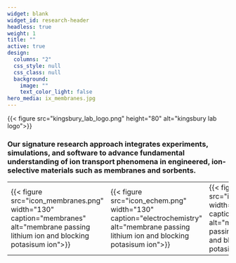 ```yaml
---
widget: blank
widget_id: research-header
headless: true
weight: 1
title: ""
active: true
design:
  columns: "2"
  css_style: null
  css_class: null
  background:
    image: ""
    text_color_light: false
hero_media: ix_membranes.jpg
---
```

{{< figure src="kingsbury_lab_logo.png" height="80" alt="kingsbury lab logo">}}

### Our signature research approach integrates experiments, simulations, and software to advance fundamental understanding of ion transport phenomena in engineered, ion-selective materials such as membranes and sorbents.

<table  cellpadding="15">
	<tbody>
		<tr class="text-align:center">
			<td class="text-align:center">{{< figure src="icon_membranes.png" width="130" caption="membranes" alt="membrane passing lithium ion and blocking potasisum ion">}}</td>
			<td class="text-align:center">
{{< figure src="icon_echem.png" width="130" caption="electrochemistry" alt="membrane passing lithium ion and blocking potasisum ion">}}</td>
			<td class="text-align:center">{{< figure src="icon_dft.png" width="130" caption="simulations" alt="membrane passing lithium ion and blocking potasisum ion">}}</td>
			<td class="text-align:center">
{{< figure src="icon_python.png" width="130" caption="software" alt="membrane passing lithium ion and blocking potasisum ion">}}</td>
		</tr>
	</tbody>
</table>